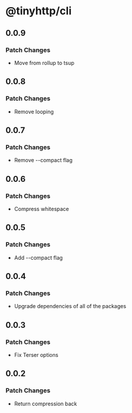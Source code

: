 # @tinyhttp/cli

## 0.0.9

### Patch Changes

- Move from rollup to tsup

## 0.0.8

### Patch Changes

- Remove looping

## 0.0.7

### Patch Changes

- Remove --compact flag

## 0.0.6

### Patch Changes

- Compress whitespace

## 0.0.5

### Patch Changes

- Add --compact flag

## 0.0.4

### Patch Changes

- Upgrade dependencies of all of the packages

## 0.0.3

### Patch Changes

- Fix Terser options

## 0.0.2

### Patch Changes

- Return compression back
